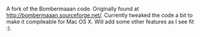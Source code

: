 A fork of the Bombermaaan code. Originally found at http://bombermaaan.sourceforge.net/.
Currently tweaked the code a bit to make it compileable for Mac OS X. Will add some other features as I see fit :).
